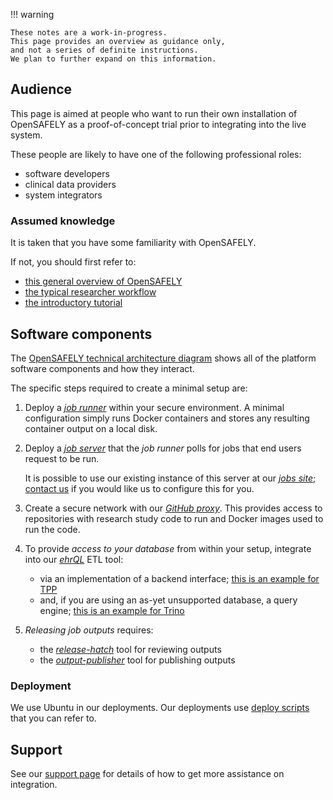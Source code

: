 !!! warning

    These notes are a work-in-progress.
    This page provides an overview as guidance only,
    and not a series of definite instructions.
    We plan to further expand on this information.

## Audience

This page is aimed at people who want to run their own installation of OpenSAFELY
as a proof-of-concept trial prior to integrating into the live system.

These people are likely to have one of the following professional roles:

* software developers
* clinical data providers
* system integrators

### Assumed knowledge

It is taken that you have some familiarity with OpenSAFELY.

If not, you should first refer to:

* [this general overview of OpenSAFELY](https://www.opensafely.org/about/)
* [the typical researcher workflow](workflow.md)
* [the introductory tutorial](getting-started/tutorial/index.md)

## Software components

The [OpenSAFELY technical architecture diagram](technical-architecture.md) shows all of the platform software components
and how they interact.

The specific steps required to create a minimal setup are:

1. Deploy a [*job runner*](https://github.com/opensafely-core/job-runner) within your secure environment.
   A minimal configuration simply runs Docker containers
   and stores any resulting container output on a local disk.

2. Deploy a [*job server*](https://github.com/opensafely-core/job-server)
   that the *job runner* polls for jobs that end users request to be run.

     It is possible to use our existing instance of this server at our [*jobs site*](https://jobs.opensafely.org);
     [contact us](how-to-get-help.md#data-providers)
     if you would like us to configure this for you.

3. Create a secure network with our [*GitHub proxy*](https://github.com/opensafely-core/proxy).
   This provides access to repositories with research study code to run
   and Docker images used to run the code.

4. To provide *access to your database* from within your setup,
   integrate into our [*ehrQL*](https://github.com/opensafely-core/ehrql) ETL tool:

     * via an implementation of a backend interface; [this is an example for TPP](https://github.com/opensafely-core/ehrql/blob/main/ehrql/backends/tpp.py)
     * and, if you are using an as-yet unsupported database, a query engine; [this is an example for Trino](https://github.com/opensafely-core/ehrql/blob/main/ehrql/query_engines/trino.py)

5. *Releasing job outputs* requires:

     * the [*release-hatch*](https://github.com/opensafely-core/release-hatch) tool for reviewing outputs
     * the [*output-publisher*](https://github.com/opensafely-core/output-publisher) tool for publishing outputs

### Deployment

We use Ubuntu in our deployments.
Our deployments use [deploy scripts](https://github.com/opensafely-core/backend-server)
that you can refer to.

## Support

See our [support page](how-to-get-help.md#data-providers)
for details of how to get more assistance on integration.
